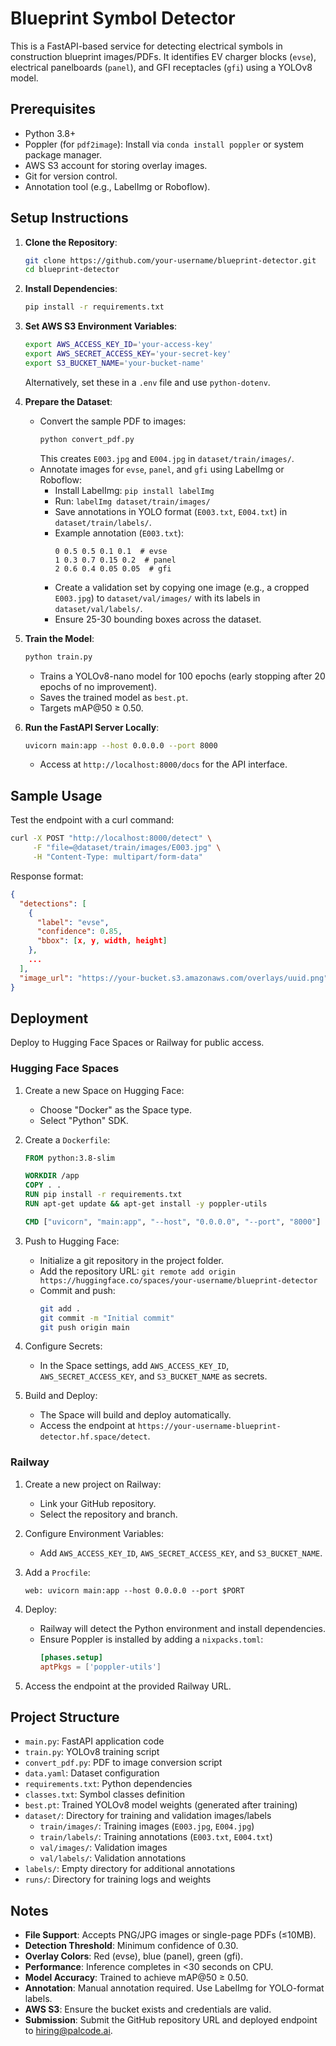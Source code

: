 # Blueprint Symbol Detector

This is a FastAPI-based service for detecting electrical symbols in construction blueprint images/PDFs. It identifies EV charger blocks (`evse`), electrical panelboards (`panel`), and GFI receptacles (`gfi`) using a YOLOv8 model.

## Prerequisites

- Python 3.8+
- Poppler (for `pdf2image`): Install via `conda install poppler` or system package manager.
- AWS S3 account for storing overlay images.
- Git for version control.
- Annotation tool (e.g., LabelImg or Roboflow).

## Setup Instructions

1. **Clone the Repository**:
   ```bash
   git clone https://github.com/your-username/blueprint-detector.git
   cd blueprint-detector
   ```

2. **Install Dependencies**:
   ```bash
   pip install -r requirements.txt
   ```

3. **Set AWS S3 Environment Variables**:
   ```bash
   export AWS_ACCESS_KEY_ID='your-access-key'
   export AWS_SECRET_ACCESS_KEY='your-secret-key'
   export S3_BUCKET_NAME='your-bucket-name'
   ```
   Alternatively, set these in a `.env` file and use `python-dotenv`.

4. **Prepare the Dataset**:
   - Convert the sample PDF to images:
     ```bash
     python convert_pdf.py
     ```
     This creates `E003.jpg` and `E004.jpg` in `dataset/train/images/`.
   - Annotate images for `evse`, `panel`, and `gfi` using LabelImg or Roboflow:
     - Install LabelImg: `pip install labelImg`
     - Run: `labelImg dataset/train/images/`
     - Save annotations in YOLO format (`E003.txt`, `E004.txt`) in `dataset/train/labels/`.
     - Example annotation (`E003.txt`):
       ```
       0 0.5 0.5 0.1 0.1  # evse
       1 0.3 0.7 0.15 0.2  # panel
       2 0.6 0.4 0.05 0.05  # gfi
       ```
     - Create a validation set by copying one image (e.g., a cropped `E003.jpg`) to `dataset/val/images/` with its labels in `dataset/val/labels/`.
     - Ensure 25-30 bounding boxes across the dataset.

5. **Train the Model**:
   ```bash
   python train.py
   ```
   - Trains a YOLOv8-nano model for 100 epochs (early stopping after 20 epochs of no improvement).
   - Saves the trained model as `best.pt`.
   - Targets mAP@50 ≥ 0.50.

6. **Run the FastAPI Server Locally**:
   ```bash
   uvicorn main:app --host 0.0.0.0 --port 8000
   ```
   - Access at `http://localhost:8000/docs` for the API interface.

## Sample Usage

Test the endpoint with a curl command:

```bash
curl -X POST "http://localhost:8000/detect" \
     -F "file=@dataset/train/images/E003.jpg" \
     -H "Content-Type: multipart/form-data"
```

Response format:
```json
{
  "detections": [
    {
      "label": "evse",
      "confidence": 0.85,
      "bbox": [x, y, width, height]
    },
    ...
  ],
  "image_url": "https://your-bucket.s3.amazonaws.com/overlays/uuid.png"
}
```

## Deployment

Deploy to Hugging Face Spaces or Railway for public access.

### Hugging Face Spaces

1. Create a new Space on Hugging Face:
   - Choose "Docker" as the Space type.
   - Select "Python" SDK.

2. Create a `Dockerfile`:
   ```dockerfile
   FROM python:3.8-slim

   WORKDIR /app
   COPY . .
   RUN pip install -r requirements.txt
   RUN apt-get update && apt-get install -y poppler-utils

   CMD ["uvicorn", "main:app", "--host", "0.0.0.0", "--port", "8000"]
   ```

3. Push to Hugging Face:
   - Initialize a git repository in the project folder.
   - Add the repository URL: `git remote add origin https://huggingface.co/spaces/your-username/blueprint-detector`
   - Commit and push:
     ```bash
     git add .
     git commit -m "Initial commit"
     git push origin main
     ```

4. Configure Secrets:
   - In the Space settings, add `AWS_ACCESS_KEY_ID`, `AWS_SECRET_ACCESS_KEY`, and `S3_BUCKET_NAME` as secrets.

5. Build and Deploy:
   - The Space will build and deploy automatically.
   - Access the endpoint at `https://your-username-blueprint-detector.hf.space/detect`.

### Railway

1. Create a new project on Railway:
   - Link your GitHub repository.
   - Select the repository and branch.

2. Configure Environment Variables:
   - Add `AWS_ACCESS_KEY_ID`, `AWS_SECRET_ACCESS_KEY`, and `S3_BUCKET_NAME`.

3. Add a `Procfile`:
   ```plaintext
   web: uvicorn main:app --host 0.0.0.0 --port $PORT
   ```

4. Deploy:
   - Railway will detect the Python environment and install dependencies.
   - Ensure Poppler is installed by adding a `nixpacks.toml`:
     ```toml
     [phases.setup]
     aptPkgs = ['poppler-utils']
     ```

5. Access the endpoint at the provided Railway URL.

## Project Structure

- `main.py`: FastAPI application code
- `train.py`: YOLOv8 training script
- `convert_pdf.py`: PDF to image conversion script
- `data.yaml`: Dataset configuration
- `requirements.txt`: Python dependencies
- `classes.txt`: Symbol classes definition
- `best.pt`: Trained YOLOv8 model weights (generated after training)
- `dataset/`: Directory for training and validation images/labels
  - `train/images/`: Training images (`E003.jpg`, `E004.jpg`)
  - `train/labels/`: Training annotations (`E003.txt`, `E004.txt`)
  - `val/images/`: Validation images
  - `val/labels/`: Validation annotations
- `labels/`: Empty directory for additional annotations
- `runs/`: Directory for training logs and weights

## Notes

- **File Support**: Accepts PNG/JPG images or single-page PDFs (≤10MB).
- **Detection Threshold**: Minimum confidence of 0.30.
- **Overlay Colors**: Red (evse), blue (panel), green (gfi).
- **Performance**: Inference completes in <30 seconds on CPU.
- **Model Accuracy**: Trained to achieve mAP@50 ≥ 0.50.
- **Annotation**: Manual annotation required. Use LabelImg for YOLO-format labels.
- **AWS S3**: Ensure the bucket exists and credentials are valid.
- **Submission**: Submit the GitHub repository URL and deployed endpoint to hiring@palcode.ai.